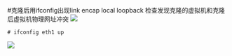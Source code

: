 #克隆后用ifconfig出现link encap local loopback
检查发现克隆的虚拟机和克隆后虚拟机物理网址冲突
![](./_image/2018-01-23-11-03-14.jpg)
```
# ifconfig eth1 up
```
![](./_image/2018-01-23-11-04-59.jpg)


